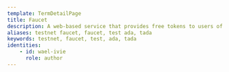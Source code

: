 ```yaml
---
template: TermDetailPage
title: Faucet
description: A web-based service that provides free tokens to users of a testnet.
aliases: testnet faucet, faucet, test ada, tada
keywords: testnet, faucet, test, ada, tada
identities: 
    - id: wael-ivie
      role: author
---
```


##
